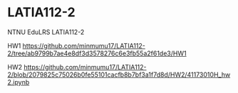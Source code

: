 # LATIA112-2
NTNU EduLRS LATIA112-2  

HW1
https://github.com/minmumu17/LATIA112-2/tree/ab9799b7ae4e8df3d3578276c6e3fb55a2f61de3/HW1  

HW2
https://github.com/minmumu17/LATIA112-2/blob/2079825c75026b0fe55101cacfb8b7bf3a1f7d8d/HW2/41173010H_hw2.ipynb

